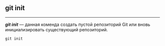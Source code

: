 ## git init 
-----
***git init*** — данная коменда создать пустой репозиторий Git или вновь инициализировать существующий репозиторий.
```=bash
git init
```